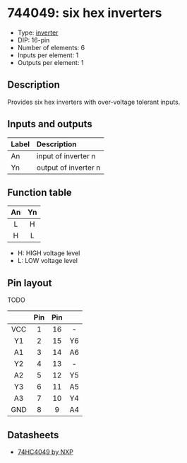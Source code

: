 # 744049: six hex inverters

- Type: [inverter](inverters.md)
- DIP: 16-pin
- Number of elements: 6
- Inputs per element: 1
- Outputs per element: 1

## Description

Provides six hex inverters with over-voltage tolerant inputs.

## Inputs and outputs

| Label | Description          |
|:----- |:-------------------- |
| An    | input of inverter n  |
| Yn    | output of inverter n |

## Function table

| An  | Yn  |
|:---:|:---:|
| L   | H   |
| H   | L   |

- H: HIGH voltage level
- L: LOW voltage level

## Pin layout

TODO

|     | Pin | Pin |     |
|:---:|:---:|:---:|:---:|
| VCC |   1 |  16 | -   |
| Y1  |   2 |  15 | Y6  |
| A1  |   3 |  14 | A6  |
| Y2  |   4 |  13 | -   |
| A2  |   5 |  12 | Y5  |
| Y3  |   6 |  11 | A5  |
| A3  |   7 |  10 | Y4  |
| GND |   8 |   9 | A4  |

## Datasheets

- [74HC4049 by NXP](http://www.nxp.com/documents/data_sheet/74HC4049.pdf)
